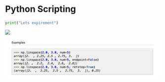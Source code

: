 # Python Scripting

```python 
print("Lets expirement")
```

![](Screenshot%202022-12-26%20at%2011.17.42%20PM.png)


![](z/Screenshot%202022-12-26%20at%2011.17.42%20PM.png)


